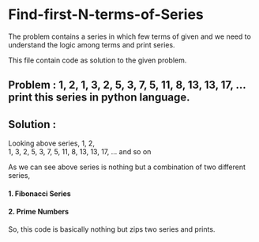 # Find-first-N-terms-of-Series
The problem contains a series in which few terms of given and we need to understand the logic among terms and print series.

This file contain code as solution to the given problem.

## Problem : 1, 2, 1, 3, 2, 5, 3, 7, 5, 11, 8, 13, 13, 17, ... print this series in python language.
## Solution : 
Looking above series, 
1, 2, <br>
1, 3, 
2, 5, 
3, 7, 
5, 11, 
8, 13, 
13, 17, ...
and so on

As we can see above series is nothing but a combination of two different series,
#### 1. Fibonacci Series
#### 2. Prime Numbers

So, this code is basically nothing but zips two series and prints.
